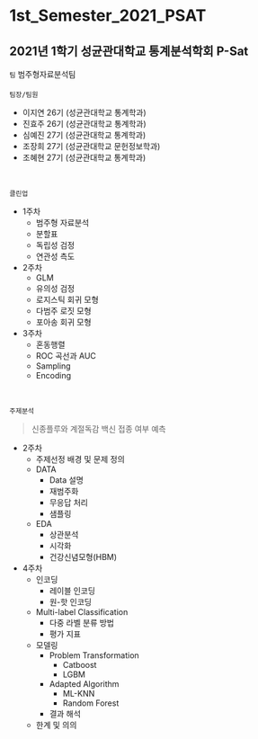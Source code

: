 # 1st_Semester_2021_PSAT
2021년 1학기 성균관대학교 통계분석학회 P-Sat
-------------
``` 팀 ``` 범주형자료분석팀<br />
<br />
``` 팀장/팀원 ``` <br />
- 이지연 26기 (성균관대학교 통계학과)<br />
- 진효주 26기 (성균관대학교 통계학과)<br />
- 심예진 27기 (성균관대학교 통계학과)<br />
- 조장희 27기 (성균관대학교 문헌정보학과)<br />
- 조혜현 27기 (성균관대학교 통계학과)<br />
<br />

```클린업 ``` <br />
- 1주차
  - 범주형 자료분석
  - 분할표
  - 독립성 검정
  - 연관성 측도
- 2주차
  - GLM
  - 유의성 검정
  - 로지스틱 회귀 모형
  - 다범주 로짓 모형
  - 포아송 회귀 모형
- 3주차
  - 혼동행렬
  - ROC 곡선과 AUC
  - Sampling
  - Encoding
<br />

```주제분석 ``` <br />
> 신종플루와 계절독감 백신 접종 여부 예측<br />
- 2주차
  - 주제선정 배경 및 문제 정의
  - DATA
    - Data 설명
    - 재범주화
    - 무응답 처리
    - 샘플링
  - EDA
    - 상관분석
    - 시각화
    - 건강신념모형(HBM)
- 4주차
  - 인코딩
    - 레이블 인코딩
    - 원-핫 인코딩 
  - Multi-label Classification
    - 다중 라벨 분류 방법
    - 평가 지표
  - 모델링
    - Problem Transformation
      - Catboost
      - LGBM
    - Adapted Algorithm
      - ML-KNN
      - Random Forest
    - 결과 해석
  - 한계 및 의의
